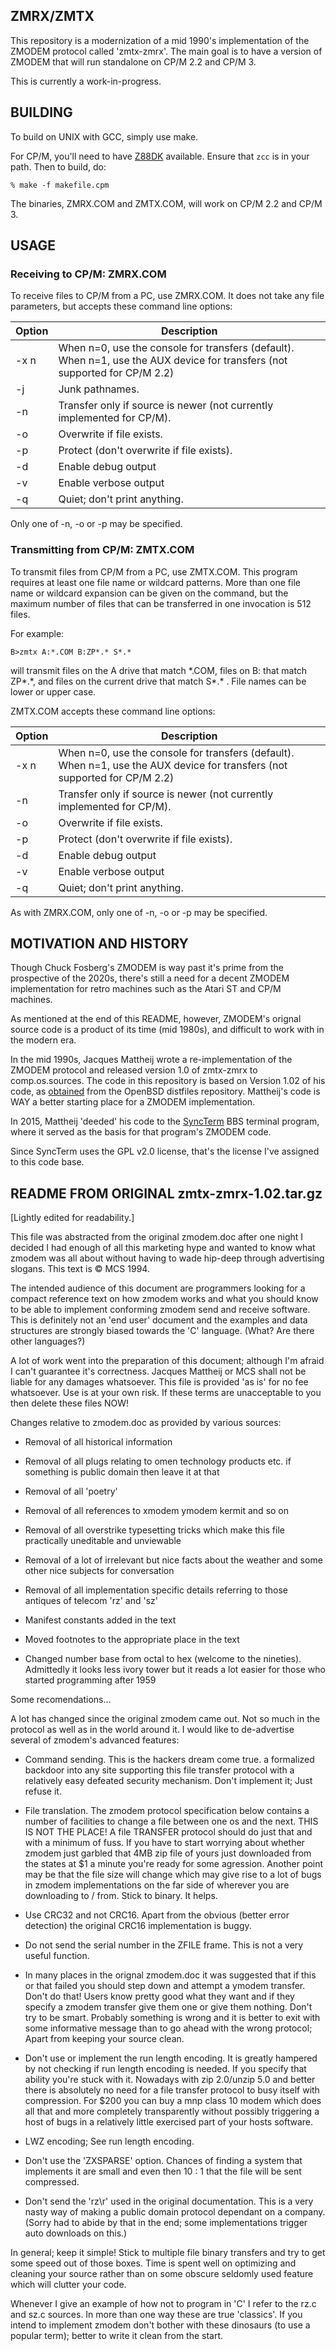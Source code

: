 ## ZMRX/ZMTX

This repository is a modernization of a mid 1990's implementation of the ZMODEM protocol called 'zmtx-zmrx'. The main goal is to have a version of ZMODEM that will run standalone on CP/M 2.2 and CP/M 3.

This is currently a work-in-progress.

## BUILDING

To build on UNIX with GCC, simply use make.

For CP/M, you'll need to have [Z88DK](https://z88dk.org/site) available. Ensure that `zcc` is in your path. Then to build, do:

    % make -f makefile.cpm

The binaries, ZMRX.COM and ZMTX.COM, will work on CP/M 2.2 and CP/M 3. 

## USAGE

### Receiving to CP/M: ZMRX.COM

To receive files to CP/M from a PC, use ZMRX.COM. It does not take any file parameters, but accepts these command line options:

| Option | Description                                                  |
| ------ | ------------------------------------------------------------ |
| -x n   | When n=0, use the console for transfers (default).<br />When n=1, use the AUX device for transfers (not supported for CP/M 2.2) |
| -j     | Junk pathnames.                                              |
| -n     | Transfer only if source is newer (not currently implemented for CP/M). |
| -o     | Overwrite if file exists.                                    |
| -p     | Protect (don't overwrite if file exists).                    |
| -d     | Enable debug output                                          |
| -v     | Enable verbose output                                        |
| -q     | Quiet; don't print anything.                                 |

 Only one of -n, -o or -p may be specified.

### Transmitting from CP/M: ZMTX.COM

To transmit files from CP/M from a PC, use ZMTX.COM. This program requires at least one file name or wildcard patterns. More than one file name or wildcard expansion can be given on the command, but the maximum number of files that can be transferred in one invocation is 512 files.

For example:

    B>zmtx A:*.COM B:ZP*.* S*.* 

will transmit files on the A drive that match \*.COM, files on B: that match ZP\*.\*, and files on the current drive that match S\*.\* . File names can be lower or upper case.

ZMTX.COM accepts these command line options:

| Option | Description                                                  |
| ------ | ------------------------------------------------------------ |
| -x n   | When n=0, use the console for transfers (default).<br />When n=1, use the AUX device for transfers (not supported for CP/M 2.2) |
| -n     | Transfer only if source is newer (not currently implemented for CP/M). |
| -o     | Overwrite if file exists.                                    |
| -p     | Protect (don't overwrite if file exists).                    |
| -d     | Enable debug output                                          |
| -v     | Enable verbose output                                        |
| -q     | Quiet; don't print anything.                                 |

As with ZMRX.COM,  only one of -n, -o or -p may be specified.

## MOTIVATION AND HISTORY

Though Chuck Fosberg's ZMODEM is way past it's prime from the prospective of the 2020s, there's still a need for a decent ZMODEM implementation for retro machines such as the Atari ST and CP/M machines.

As mentioned at the end of this README, however, ZMODEM's orignal source code is a product of its time (mid 1980s), and difficult to work with in the modern era.

In the mid 1990s, Jacques Mattheij wrote a re-implementation of the ZMODEM protocol and released version 1.0 of zmtx-zmrx to comp.os.sources. The code in this repository is based on Version 1.02 of his code, as [obtained](https://ftp.openbsd.org/pub/OpenBSD/distfiles/zmtx-zmrx-1.02.tar.gz) from the OpenBSD distfiles repository. Mattheij's code is WAY a better starting place for a ZMODEM implementation.

In 2015, Mattheij 'deeded' his code to the [SyncTerm](https://syncterm.bbsdev.net) BBS terminal program, where it served as the basis for that program's ZMODEM code.

Since SyncTerm uses the GPL v2.0 license, that's the license I've assigned to this code base.

## README FROM ORIGINAL zmtx-zmrx-1.02.tar.gz

[Lightly edited for readability.]

This file was abstracted from the original zmodem.doc after one night I decided I had enough of all this marketing hype and wanted to know what zmodem was all about without having to wade hip-deep through advertising slogans.  This text is © MCS 1994.

The intended audience of this document are programmers looking for a compact reference text on how zmodem works and what you should know to be able to implement conforming zmodem send and receive software. This is definitely not an 'end user' document and the examples and data structures are strongly biased towards the 'C' language. (What? Are there other languages?)

A lot of work went into the preparation of this document; although I'm afraid I can't guarantee it's correctness. Jacques Mattheij or MCS shall not be liable for any damages whatsoever. This file is provided 'as is' for no fee whatsoever. Use is at your own risk. If these terms are unacceptable to you then delete these files NOW!

Changes relative to zmodem.doc as provided by various sources:

  - Removal of all historical information

  - Removal of all plugs relating to omen technology products etc. if something is public domain then leave it at that

  - Removal of all 'poetry'

  - Removal of all references to xmodem ymodem kermit and so on

  - Removal of all overstrike typesetting tricks which make this file practically uneditable and unviewable

  - Removal of a lot of irrelevant but nice facts about the weather and some other nice subjects for conversation

  - Removal of all implementation specific details referring to those antiques of telecom 'rz' and 'sz'

  - Manifest constants added in the text

  - Moved footnotes to the appropriate place in the text

  - Changed number base from octal to hex (welcome to the nineties). Admittedly it looks less ivory tower but it reads a lot easier for those who started programming after 1959

Some recomendations...

A lot has changed since the original zmodem came out. Not so much in the protocol as well as in the world around it. I would like to de-advertise several of zmodem's advanced features:

  - Command sending. This is the hackers dream come true. a formalized backdoor into any site supporting this file transfer protocol with a relatively easy defeated security mechanism. Don't implement it; Just refuse it.

  - File translation. The zmodem protocol specification below contains a number of facilities to change a file between one os and the next. THIS IS NOT THE PLACE! A file TRANSFER protocol should do just that and with a minimum of fuss. If you have to start worrying about whether zmodem just garbled that 4MB zip file of yours just downloaded from the states at $1 a minute you're ready for some agression. Another point may be that the file size will change which may give rise to a lot of bugs in zmodem implementations on the far side of wherever you are downloading to / from. Stick to binary. It helps.

  - Use CRC32 and not CRC16. Apart from the obvious (better error detection) the original CRC16 implementation is buggy.

  - Do not send the serial number in the ZFILE frame. This is not a very useful function.

  - In many places in the orignal zmodem.doc it was suggested that if this or that failed you should step down and attempt a ymodem transfer. Don't do that! Users know pretty good what they want and if they specify a zmodem transfer give them one or give them nothing. Don't try to be smart. Probably something is wrong and it is better to exit with some informative message than to go ahead with the wrong protocol; Apart from keeping your source clean.

  - Don't use or implement the run length encoding. It is greatly hampered by not checking if run length encoding is needed. If you specify that ability you're stuck with it. Nowadays with zip 2.0/unzip 5.0 and better there is absolutely no need for a file transfer protocol to busy itself with compression. For $200 you can buy a mnp class 10 modem which does all that and more completely transparently without possibly triggering a host of bugs in a relatively little exercised part of your hosts software.

  - LWZ encoding; See run length encoding.

  - Don't use the 'ZXSPARSE' option. Chances of finding a system that implements it are small and even then 10 : 1 that the file will be sent compressed.

  - Don't send the 'rz\r' used in the original documentation. This is a very nasty way of making a public domain protocol
    dependant on a company. (Sorry had to abide by that in the end; some implementations trigger auto downloads on this.)

In general; keep it simple! Stick to multiple file binary transfers and try to get some speed out of those boxes. Time is spent well on optimizing and cleaning your source rather than on some obscure seldomly used feature which will clutter your code.

Whenever I give an example of how not to program in 'C' I refer to the rz.c and sz.c sources. In more than one way these are true 'classics'. If you intend to implement zmodem don't bother with these dinosaurs (to use a popular term); better to write it clean from the start.
